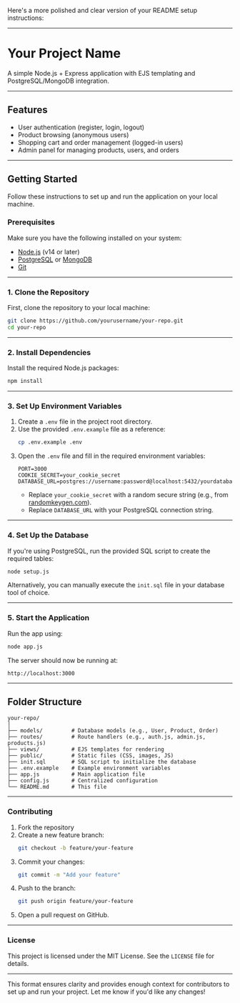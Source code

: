 Here's a more polished and clear version of your README setup instructions:

---

# **Your Project Name**

A simple Node.js + Express application with EJS templating and PostgreSQL/MongoDB integration.

---

## **Features**

- User authentication (register, login, logout)
- Product browsing (anonymous users)
- Shopping cart and order management (logged-in users)
- Admin panel for managing products, users, and orders

---

## **Getting Started**

Follow these instructions to set up and run the application on your local machine.

### **Prerequisites**

Make sure you have the following installed on your system:

- [Node.js](https://nodejs.org/) (v14 or later)
- [PostgreSQL](https://www.postgresql.org/) or [MongoDB](https://www.mongodb.com/)
- [Git](https://git-scm.com/)

---

### **1. Clone the Repository**

First, clone the repository to your local machine:

```bash
git clone https://github.com/yourusername/your-repo.git
cd your-repo
```

---

### **2. Install Dependencies**

Install the required Node.js packages:

```bash
npm install
```

---

### **3. Set Up Environment Variables**

1. Create a `.env` file in the project root directory.
2. Use the provided `.env.example` file as a reference:
   ```bash
   cp .env.example .env
   ```
3. Open the `.env` file and fill in the required environment variables:
   ```dotenv
   PORT=3000
   COOKIE_SECRET=your_cookie_secret
   DATABASE_URL=postgres://username:password@localhost:5432/yourdatabase
   ```
   - Replace `your_cookie_secret` with a random secure string (e.g., from [randomkeygen.com](https://randomkeygen.com/)).
   - Replace `DATABASE_URL` with your PostgreSQL connection string.

---

### **4. Set Up the Database**

If you're using PostgreSQL, run the provided SQL script to create the required tables:

```bash
node setup.js
```

Alternatively, you can manually execute the `init.sql` file in your database tool of choice.

---

### **5. Start the Application**

Run the app using:

```bash
node app.js
```

The server should now be running at:

```
http://localhost:3000
```
---

## **Folder Structure**

```
your-repo/
│
├── models/         # Database models (e.g., User, Product, Order)
├── routes/         # Route handlers (e.g., auth.js, admin.js, products.js)
├── views/          # EJS templates for rendering
├── public/         # Static files (CSS, images, JS)
├── init.sql        # SQL script to initialize the database
├── .env.example    # Example environment variables
├── app.js          # Main application file
├── config.js       # Centralized configuration
└── README.md       # This file
```

---

### **Contributing**

1. Fork the repository
2. Create a new feature branch:
   ```bash
   git checkout -b feature/your-feature
   ```
3. Commit your changes:
   ```bash
   git commit -m "Add your feature"
   ```
4. Push to the branch:
   ```bash
   git push origin feature/your-feature
   ```
5. Open a pull request on GitHub.

---

### **License**

This project is licensed under the MIT License. See the `LICENSE` file for details.

---

This format ensures clarity and provides enough context for contributors to set up and run your project. Let me know if you'd like any changes!
